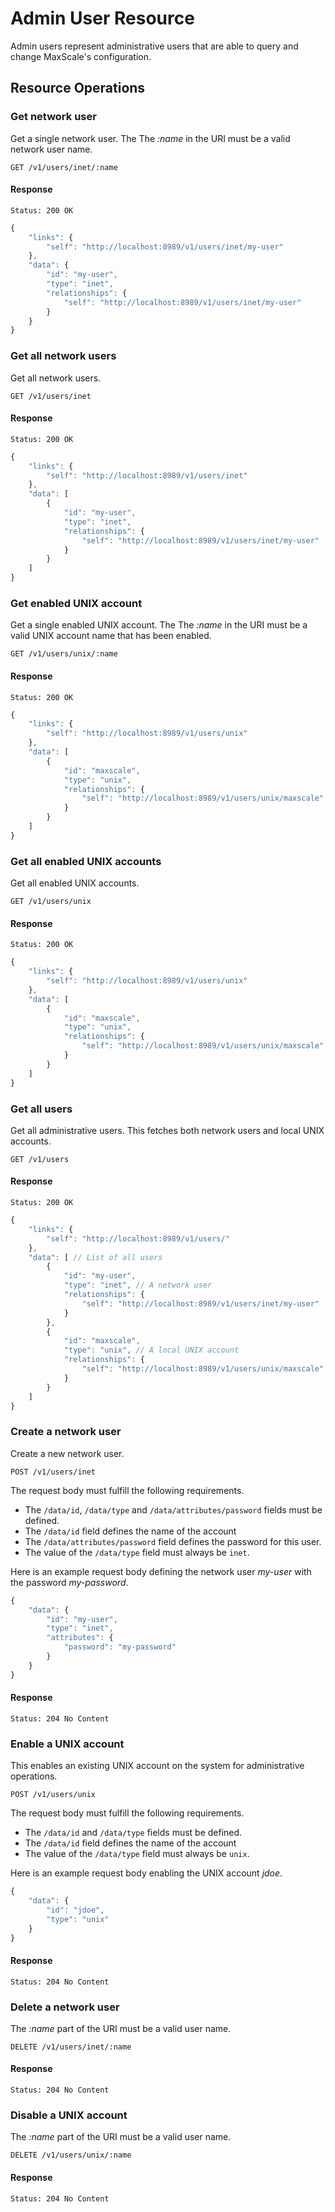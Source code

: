 # Admin User Resource

Admin users represent administrative users that are able to query and change
MaxScale's configuration.

## Resource Operations

### Get network user

Get a single network user. The The _:name_ in the URI must be a valid network
user name.

```
GET /v1/users/inet/:name
```

#### Response

`Status: 200 OK`

```javascript
{
    "links": {
        "self": "http://localhost:8989/v1/users/inet/my-user"
    },
    "data": {
        "id": "my-user",
        "type": "inet",
        "relationships": {
            "self": "http://localhost:8989/v1/users/inet/my-user"
        }
    }
}
```

### Get all network users

Get all network users.

```
GET /v1/users/inet
```

#### Response

`Status: 200 OK`

```javascript
{
    "links": {
        "self": "http://localhost:8989/v1/users/inet"
    },
    "data": [
        {
            "id": "my-user",
            "type": "inet",
            "relationships": {
                "self": "http://localhost:8989/v1/users/inet/my-user"
            }
        }
    ]
}
```

### Get enabled UNIX account

Get a single enabled UNIX account. The The _:name_ in the URI must be a valid
UNIX account name that has been enabled.

```
GET /v1/users/unix/:name
```

#### Response

`Status: 200 OK`

```javascript
{
    "links": {
        "self": "http://localhost:8989/v1/users/unix"
    },
    "data": [
        {
            "id": "maxscale",
            "type": "unix",
            "relationships": {
                "self": "http://localhost:8989/v1/users/unix/maxscale"
            }
        }
    ]
}
```

### Get all enabled UNIX accounts

Get all enabled UNIX accounts.

```
GET /v1/users/unix
```

#### Response

`Status: 200 OK`

```javascript
{
    "links": {
        "self": "http://localhost:8989/v1/users/unix"
    },
    "data": [
        {
            "id": "maxscale",
            "type": "unix",
            "relationships": {
                "self": "http://localhost:8989/v1/users/unix/maxscale"
            }
        }
    ]
}
```

### Get all users

Get all administrative users. This fetches both network users and local UNIX
accounts.

```
GET /v1/users
```

#### Response

`Status: 200 OK`

```javascript
{
    "links": {
        "self": "http://localhost:8989/v1/users/"
    },
    "data": [ // List of all users
        {
            "id": "my-user",
            "type": "inet", // A network user
            "relationships": {
                "self": "http://localhost:8989/v1/users/inet/my-user"
            }
        },
        {
            "id": "maxscale",
            "type": "unix", // A local UNIX account
            "relationships": {
                "self": "http://localhost:8989/v1/users/unix/maxscale"
            }
        }
    ]
}
```

### Create a network user

Create a new network user.

```
POST /v1/users/inet
```

The request body must fulfill the following requirements.

- The `/data/id`, `/data/type` and `/data/attributes/password` fields must be
defined.
- The `/data/id` field defines the name of the account
- The `/data/attributes/password` field defines the password for this user.
- The value of the `/data/type` field must always be `inet`.

Here is an example request body defining the network user _my-user_ with the
password _my-password_.

```javascript
{
    "data": {
        "id": "my-user",
        "type": "inet",
        "attributes": {
            "password": "my-password"
        }
    }
}
```

#### Response

```
Status: 204 No Content
```

### Enable a UNIX account

This enables an existing UNIX account on the system for administrative
operations.

```
POST /v1/users/unix
```

The request body must fulfill the following requirements.

- The `/data/id` and `/data/type` fields must be defined.
- The `/data/id` field defines the name of the account
- The value of the `/data/type` field must always be `unix`.

Here is an example request body enabling the UNIX account _jdoe_.

```javascript
{
    "data": {
        "id": "jdoe",
        "type": "unix"
    }
}
```

#### Response

```
Status: 204 No Content
```

### Delete a network user

The _:name_ part of the URI must be a valid user name.

```
DELETE /v1/users/inet/:name
```

#### Response

```
Status: 204 No Content
```

### Disable a UNIX account

The _:name_ part of the URI must be a valid user name.

```
DELETE /v1/users/unix/:name
```

#### Response

```
Status: 204 No Content
```
